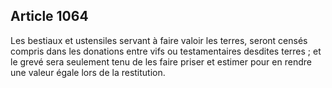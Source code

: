 Article 1064
----
Les bestiaux et ustensiles servant à faire valoir les terres, seront censés
compris dans les donations entre vifs ou testamentaires desdites terres ; et le
grevé sera seulement tenu de les faire priser et estimer pour en rendre une
valeur égale lors de la restitution.
